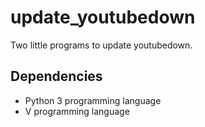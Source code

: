 # update_youtubedown
Two little programs to update youtubedown.

## Dependencies

- Python 3 programming language
- V programming language

